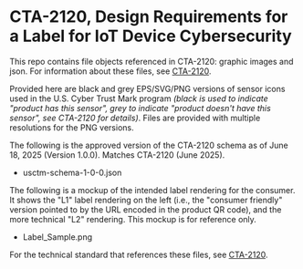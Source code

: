 # CTA-2120, Design Requirements for a Label for IoT Device Cybersecurity

This repo contains file objects referenced in CTA-2120: graphic images and json. For information about these files, see [CTA-2120](https://www.cta.tech/standards/cta-2120/). 

Provided here are black and grey EPS/SVG/PNG versions of sensor icons used in the U.S. Cyber Trust Mark program _(black is used to 
indicate "product has this sensor", grey to indicate "product doesn't have this sensor", see CTA-2120 for details)_. Files are 
provided with multiple resolutions for the PNG versions.  

The following is the approved version of the CTA-2120 schema as of June 18, 2025 (Version 1.0.0). Matches CTA-2120 (June 2025).
  * usctm-schema-1-0-0.json

The following is a mockup of the intended label rendering for the consumer. It shows the "L1" label rendering on the left (i.e., the "consumer friendly" version 
pointed to by the URL encoded in the product QR code), and the more technical "L2" rendering. This mockup is for reference only.   
  * Label_Sample.png
    
For the technical standard that references these files, see [CTA-2120](https://www.cta.tech/standards/cta-2120/). 
